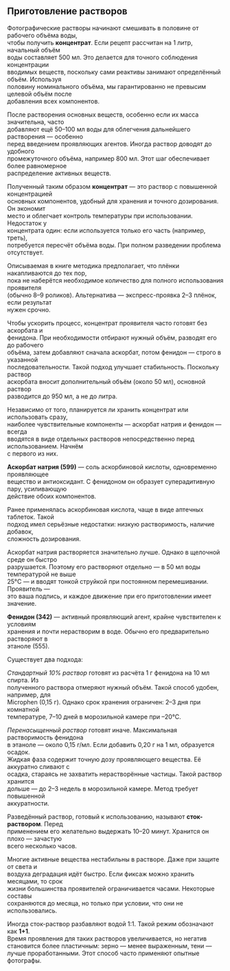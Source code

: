 ## Приготовление растворов

Фотографические растворы начинают смешивать в половине от рабочего объёма воды,  
чтобы получить **концентрат**. Если рецепт рассчитан на 1 литр, начальный объём  
воды составляет 500 мл. Это делается для точного соблюдения концентрации  
вводимых веществ, поскольку сами реактивы занимают определённый объём. Используя  
половину номинального объёма, мы гарантированно не превысим целевой объём после  
добавления всех компонентов.

После растворения основных веществ, особенно если их масса значительна, часто  
добавляют ещё 50–100 мл воды для облегчения дальнейшего растворения — особенно  
перед введением проявляющих агентов. Иногда раствор доводят до удобного  
промежуточного объёма, например 800 мл. Этот шаг обеспечивает более равномерное  
распределение активных веществ.

Полученный таким образом **концентрат** — это раствор с повышенной концентрацией  
основных компонентов, удобный для хранения и точного дозирования. Он экономит  
место и облегчает контроль температуры при использовании. Недостаток у  
концентрата один: если используется только его часть (например, треть),  
потребуется пересчёт объёма воды. При полном разведении проблема отсутствует.

Описываемая в книге методика предполагает, что плёнки накапливаются до тех пор,  
пока не наберётся необходимое количество для полного использования проявителя  
(обычно 8–9 роликов). Альтернатива — экспресс-проявка 2–3 плёнок, если результат  
нужен срочно.

Чтобы ускорить процесс, концентрат проявителя часто готовят без аскорбата и  
фенидона. При необходимости отбирают нужный объём, разводят его до рабочего  
объёма, затем добавляют сначала аскорбат, потом фенидон — строго в указанной  
последовательности. Такой подход улучшает стабильность. Поскольку раствор  
аскорбата вносит дополнительный объём (около 50 мл), основной раствор  
разводится до 950 мл, а не до литра.

Независимо от того, планируется ли хранить концентрат или использовать сразу,  
наиболее чувствительные компоненты — аскорбат натрия и фенидон — всегда  
вводятся в виде отдельных растворов непосредственно перед использованием. Начнём  
с первого из них.

**Аскорбат натрия (599)** — соль аскорбиновой кислоты, одновременно проявляющее  
вещество и антиоксидант. С фенидоном он образует суперадитивную пару, усиливающую  
действие обоих компонентов.

Ранее применялась аскорбиновая кислота, чаще в виде аптечных таблеток. Такой  
подход имел серьёзные недостатки: низкую растворимость, наличие добавок,  
сложность дозирования.

Аскорбат натрия растворяется значительно лучше. Однако в щелочной среде он быстро  
разрушается. Поэтому его растворяют отдельно — в 50 мл воды температурой не выше  
25°C — и вводят тонкой струйкой при постоянном перемешивании. Проявитель —  
это ваша подпись, и каждое движение при его приготовлении имеет значение.

**Фенидон (342)** — активный проявляющий агент, крайне чувствителен к условиям  
хранения и почти нерастворим в воде. Обычно его предварительно растворяют в  
этаноле (555).

Существует два подхода:

_Стандартный 10% раствор_ готовят из расчёта 1 г фенидона на 10 мл спирта. Из  
полученного раствора отмеряют нужный объём. Такой способ удобен, например, для  
Microphen (0,15 г). Однако срок хранения ограничен: 2–3 дня при комнатной  
температуре, 7–10 дней в морозильной камере при –20°C.

_Перенасыщенный раствор_ готовят иначе. Максимальная растворимость фенидона  
в этаноле — около 0,15 г/мл. Если добавить 0,20 г на 1 мл, образуется осадок.  
Жидкая фаза содержит точную дозу проявляющего вещества. Её аккуратно сливают с  
осадка, стараясь не захватить нерастворённые частицы. Такой раствор хранится  
дольше — до 2–3 недель в морозильной камере. Метод требует повышенной  
аккуратности.

Разведённый раствор, готовый к использованию, называют **сток-раствором**. Перед  
применением его желательно выдержать 10–20 минут. Хранится он плохо — зачастую  
всего несколько часов.

Многие активные вещества нестабильны в растворе. Даже при защите от света и  
воздуха деградация идёт быстро. Если фиксаж можно хранить месяцами, то срок  
жизни большинства проявителей ограничивается часами. Некоторые составы  
сохраняются до месяца, но только при условии, что они не использовались.

Иногда сток-раствор разбавляют водой 1:1. Такой режим обозначают как **1+1**.  
Время проявления для таких растворов увеличивается, но негатив становится 
более пластичным: зерно — менее выраженным, тени — лучше проработанными. 
Этот способ часто применяют опытные фотографы.